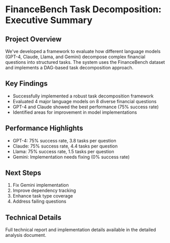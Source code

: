 # FinanceBench Task Decomposition: Executive Summary

## Project Overview
We've developed a framework to evaluate how different language models (GPT-4, Claude, Llama, and Gemini) decompose complex financial questions into structured tasks. The system uses the FinanceBench dataset and implements a DAG-based task decomposition approach.

## Key Findings
- Successfully implemented a robust task decomposition framework
- Evaluated 4 major language models on 8 diverse financial questions
- GPT-4 and Claude showed the best performance (75% success rate)
- Identified areas for improvement in model implementations

## Performance Highlights
- GPT-4: 75% success rate, 3.8 tasks per question
- Claude: 75% success rate, 4.4 tasks per question
- Llama: 75% success rate, 1.5 tasks per question
- Gemini: Implementation needs fixing (0% success rate)

## Next Steps
1. Fix Gemini implementation
2. Improve dependency tracking
3. Enhance task type coverage
4. Address failing questions

## Technical Details
Full technical report and implementation details available in the detailed analysis document. 